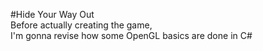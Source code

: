 #Hide Your Way Out  
Before actually creating the game,   
I'm gonna revise how some OpenGL basics are done in C#